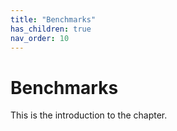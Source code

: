 ```yaml
---
title: "Benchmarks"
has_children: true
nav_order: 10
---
```


# Benchmarks
This is the introduction to the chapter.
